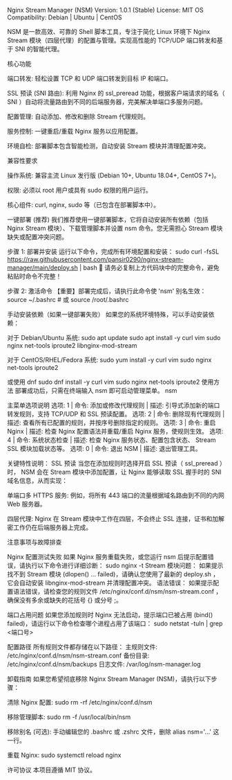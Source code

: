 Nginx Stream Manager (NSM)
Version: 1.0.1 (Stable)
License: MIT
OS Compatibility: Debian | Ubuntu | CentOS

NSM 是一款高效、可靠的 Shell 脚本工具，专注于简化 Linux 环境下 Nginx Stream 模块（四层代理）的配置与管理。实现高性能的 TCP/UDP 端口转发和基于 SNI 的智能代理。

核心功能

端口转发: 轻松设置 TCP 和 UDP 端口转发到目标 IP 和端口。

SSL 预读 (SNI 路由): 利用 Nginx 的 ssl_preread 功能，根据客户端请求的域名（ SNI ）自动将流量路由到不同的后端服务器，完美解决单端口多服务问题。

配置管理: 自动添加、修改和删除 Stream 代理规则。

服务控制: 一键重启/重载 Nginx 服务以应用配置。

环境自检: 部署脚本包含智能检测，自动安装 Stream 模块并清理配置冲突。

兼容性要求

操作系统: 兼容主流 Linux 发行版 (Debian 10+, Ubuntu 18.04+, CentOS 7+)。

权限: 必须以 root 用户或具有 sudo 权限的用户运行。

核心组件: curl, nginx, sudo 等（已包含在部署脚本中）。

一键部署 (推荐)
我们推荐使用一键部署脚本，它将自动安装所有依赖（包括 Nginx Stream 模块）、下载管理脚本并设置 nsm 命令。您无需担心 Stream 模块缺失或配置冲突问题。

步骤 1: 部署并安装
运行以下命令，完成所有环境配置和安装：
sudo curl -fsSL https://raw.githubusercontent.com/pansir0290/nginx-stream-manager/main/deploy.sh | bash
🛑 请务必复制上方代码块中的完整命令，避免粘贴时命令不完整！

步骤 2: 激活命令
【重要】部署完成后，请执行此命令使 'nsm' 别名生效：
source ~/.bashrc # 或 source /root/.bashrc

手动安装依赖（如果一键部署失败）
如果您的系统环境特殊，可以手动安装依赖：

对于 Debian/Ubuntu 系统:
sudo apt update
sudo apt install -y curl vim sudo nginx net-tools iproute2 libnginx-mod-stream

对于 CentOS/RHEL/Fedora 系统:
sudo yum install -y curl vim sudo nginx net-tools iproute2

或使用 dnf
sudo dnf install -y curl vim sudo nginx net-tools iproute2
使用方法
部署成功后，只需在终端输入 nsm 即可启动管理菜单。
nsm

主菜单选项说明
选项: 1 | 命令: 添加或修改代理规则 | 描述: 引导式添加新的端口转发规则，支持 TCP/UDP 和 SSL 预读配置。
选项: 2 | 命令: 删除现有代理规则 | 描述: 查看所有已配置的规则，并按序号删除指定的规则。
选项: 3 | 命令: 重启 Nginx | 描述: 检查 Nginx 配置语法并重载/重启 Nginx 服务，使规则生效。
选项: 4 | 命令: 系统状态检查 | 描述: 检查 Nginx 服务状态、配置包含状态、 Stream SSL 模块加载状态等。
选项: 0 | 命令: 退出 NSM | 描述: 退出管理工具。

关键特性说明： SSL 预读
当您在添加规则时选择开启 SSL 预读（ ssl_preread ）时， NSM 会在 Stream 模块中添加配置，让 Nginx 能够读取 SSL 握手时的 SNI 域名信息，从而实现：

单端口多 HTTPS 服务: 例如，将所有 443 端口的流量根据域名路由到不同的内网 Web 服务器。

四层代理: Nginx 在 Stream 模块中工作在四层，不会终止 SSL 连接，证书和加解密工作仍在后端服务器上完成。

注意事项与故障排查

Nginx 配置测试失败
如果 Nginx 服务重载失败，或您运行 nsm 后提示配置错误，请执行以下命令进行详细诊断：
sudo nginx -t
Stream 模块问题： 如果提示找不到 Stream 模块 (dlopen() ... failed)，请确认您使用了最新的 deploy.sh ，它会自动安装 libnginx-mod-stream 并清理配置冲突。
语法错误： 如果提示配置语法错误，请检查您的规则文件 /etc/nginx/conf.d/nsm/nsm-stream.conf ，确保没有多余或缺失的花括号 {} 或分号 ;。

端口占用问题
如果您添加规则时 Nginx 无法启动，提示端口已被占用 (bind() failed)，请运行以下命令检查哪个进程占用了该端口：
sudo netstat -tuln | grep <端口号>

配置路径
所有规则文件都存储在以下路径：
主规则文件: /etc/nginx/conf.d/nsm/nsm-stream.conf
备份目录: /etc/nginx/conf.d/nsm/backups
日志文件: /var/log/nsm-manager.log

卸载指南
如果您希望彻底移除 Nginx Stream Manager (NSM)，请执行以下步骤：

清除 Nginx 配置:
sudo rm -rf /etc/nginx/conf.d/nsm

移除管理脚本:
sudo rm -f /usr/local/bin/nsm

移除别名 (可选):
手动编辑您的 .bashrc 或 .zshrc 文件，删除 alias nsm='...' 这一行。

重载 Nginx:
sudo systemctl reload nginx

许可协议
本项目遵循 MIT 协议。
